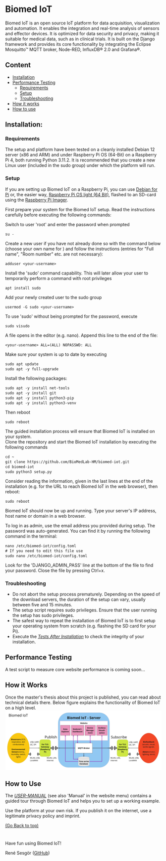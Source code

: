 # Biomed IoT

Biomed IoT is an open source IoT platform for data acquisition, visualization and automation. It enables the integration and real-time analysis of sensors and effector devices. It is optimized for data security and privacy, making it suitable for medical data, such as in clinical trials. It is built on the Django framework and provides its core functionality by integrating the Eclipse Mosquitto™ MQTT broker, Node-RED, InfluxDB&reg; 2.0 and Grafana&reg;.

## Content
- [Installation](#installation)
- [Performance Testing](#performance-testing)
    - [Requirements](#requirements)
    - [Setup](#setup)
    - [Troubleshooting](#troubleshooting)
- [How it works](#how-it-works)
- [How to use](#how-to-use)

## Installation:

### Requirements
The setup and platform have been tested on a cleanly installed Debian 12 server (x86 and ARM) and under Raspberry Pi OS (64-Bit) on a Raspberry Pi 4, both running Python 3.11.2. It is recommended that you create a new Linux user (included in the sudo group) under which the platform will run.

### Setup
If you are setting up Biomed IoT on a Raspberry Pi, you can use [Debian for Pi](https://raspi.debian.net) or, the easier way, [Raspberry Pi OS light (64 Bit)](https://www.raspberrypi.com/software/operating-systems/), flashed to an SD-card using the [Raspberry Pi Imager](https://www.raspberrypi.com/software/).

First prepare your system for the Biomed IoT setup. Read the instructions carefully before executing the following commands:

Switch to user 'root' and enter the password when prompted
```
su -
```
Create a new user if you have not already done so with the command below (choose your own name for <your-username>) and follow the instructions (entries for "Full name", "Room number" etc. are not necessary):
```
adduser <your-username>
```
Install the 'sudo' command capability. This will later allow your user to temporarily perform a command with root privileges
```
apt install sudo
```
Add your newly created user to the sudo group
```
usermod -G sudo <your-username>
```
To use 'sudo' without being prompted for the password, execute
```
sudo visudo
```
A file opens in the editor (e.g. nano). Append this line to the end of the file:
```
<your-username> ALL=(ALL) NOPASSWD: ALL
```
Make sure your system is up to date by executing
```
sudo apt update
sudo apt -y full-upgrade
```
Install the following packages:
```
sudo apt -y install net-tools
sudo apt -y install git
sudo apt -y install python3-pip
sudo apt -y install python3-venv
``` 
Then reboot
```
sudo reboot
```

The guided installation process will ensure that Biomed IoT is installed on your system.  
Clone the repository and start the Biomed IoT installation by executing the following commands
```
cd ~
git clone https://github.com/BioMedLab-HM/biomed-iot.git
cd biomed-iot
sudo python3 setup.py
```
Consider reading the information, given in the last lines at the end of the installation (e.g. for the URL to reach Biomed IoT in the web browser), then reboot:
``` 
sudo reboot
```
Biomed IoT should now be up and running. Type your server's IP address, host name or domain in a web browser.

To log in as admin, use the email address you provided during setup. The password was auto-generated. You can find it by running the following command in the terminal:
```
nano /etc/biomed-iot/config.toml
# If you need to edit this file use
sudo nano /etc/biomed-iot/config.toml
```
Look for the 'DJANGO_ADMIN_PASS' line at the bottom of the file to find your password.
Close the file by pressing Ctrl+x.

### Troubleshooting
- Do not abort the setup process prematurely. Depending on the speed of the download servers, the duration of the setup can vary, usually between five and 15 minutes.
- The setup script requires sudo privileges. Ensure that the user running the setup has sudo privileges.
- The safest way to repeat the installation of Biomed IoT is to first setup your operating system from scratch (e.g. flashing the SD card for your Pi).
- Execute the [*Tests After Installation*](tests/tests_after_setup.md) to check the integrity of your installation.

## Performance Testing
A test script to measure core website performance is coming soon...

## How it Works
Once the master's thesis about this project is published, you can read about technical details there.
Below figure explains the functionality of Biomed IoT on a high level.
![Biomed IoT Schema](biomed_iot/media/biomed_iot.png "Biomed IoT Schema")

## How to Use
The [*USER-MANUAL*](USER-MANUAL.md) (see also 'Manual' in the website menu) contains a guided tour through Biomed IoT and helps you to set up a working example.

Use the platform at your own risk. If you publish it on the internet, use a legitimate privacy policy and imprint. 

[(Go Back to top)](#biomed-iot)
#
Have fun using Biomed IoT!  

René Sesgör ([GitHub](https://github.com/AwakeAndReady))
